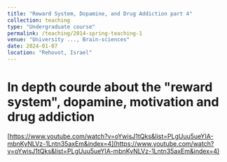 ```yaml
---
title: "Reward System, Dopamine, and Drug Addiction part 4"
collection: teaching
type: "Undergraduate course"
permalink: /teaching/2014-spring-teaching-1
venue: "University ..., Brain-sciences"
date: 2024-01-07
location: "Rehovot, Israel"
---
```


# In depth courde about the "reward system", dopamine, motivation and drug addiction
[https://www.youtube.com/watch?v=oYwisJ1tQks&list=PLgUuu5ueYIA-mbnKyNLVz-1Lntn35axEm&index=4](https://www.youtube.com/watch?v=oYwisJ1tQks&list=PLgUuu5ueYIA-mbnKyNLVz-1Lntn35axEm&index=4)
